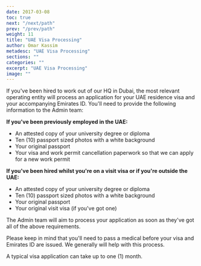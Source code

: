 ```yaml
---
date: 2017-03-08
toc: true
next: "/next/path"
prev: "/prev/path"
weight: 11
title: "UAE Visa Processing"
author: Omar Kassim
metadesc: "UAE Visa Processing"
sections: ""
categories: ""
excerpt: "UAE Visa Processing"
image: ""
---
```


If you've been hired to work out of our HQ in Dubai, the most relevant operating entity will process an application for your UAE residence visa and your accompanying Emirates ID. You'll need to provide the following information to the Admin team:


**If you've been previously employed in the UAE:**

- An attested copy of your university degree or diploma
- Ten (10) passport sized photos with a white background
- Your original passport
- Your visa and work permit cancellation paperwork so that we can apply for a new work permit

**If you've been hired whilst you're on a visit visa or if you're outside the UAE:**

- An attested copy of your university degree or diploma
- Ten (10) passport sized photos with a white background
- Your original passport
- Your original visit visa (if you've got one)

The Admin team will aim to process your application as soon as they've got all of the above requirements.

Please keep in mind that you'll need to pass a medical before your visa and Emirates ID are issued. We generally will help with this process.

A typical visa application can take up to one (1) month.
